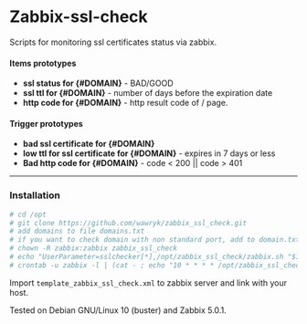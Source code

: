 # Zabbix-ssl-check
Scripts for monitoring ssl certificates status via zabbix.

#### Items prototypes
* **ssl status for {#DOMAIN}** - BAD/GOOD
* **ssl ttl for {#DOMAIN}** - number of days before the expiration date
* **http code for {#DOMAIN}** - http result code of / page.

#### Trigger prototypes
* **bad ssl certificate for {#DOMAIN}**
* **low ttl for ssl certificate for {#DOMAIN}** - expires in 7 days or less
* **Bad http code for {#DOMAIN}** - code < 200 || code > 401

___

### Installation

``` bash
# cd /opt
# git clone https://github.com/wawryk/zabbix_ssl_check.git
# add domains to file domains.txt
# if you want to check domain with non standard port, add to domain.txt: "domain:port"
# chown -R zabbix:zabbix zabbix_ssl_check
# echo "UserParameter=sslchecker[*],/opt/zabbix_ssl_check/zabbix.sh "$1" "$2" > /etc/zabbix/zabbix_agentd.d/userparameter_zabbix_ssl_check.conf
# crontab -u zabbix -l | (cat - ; echo "10 * * * * /opt/zabbix_ssl_check/cron.sh &> /dev/null") | crontab -u zabbix -
```

Import `template_zabbix_ssl_check.xml` to zabbix server and link with your host.

Tested on Debian GNU/Linux 10 (buster) and Zabbix 5.0.1.
